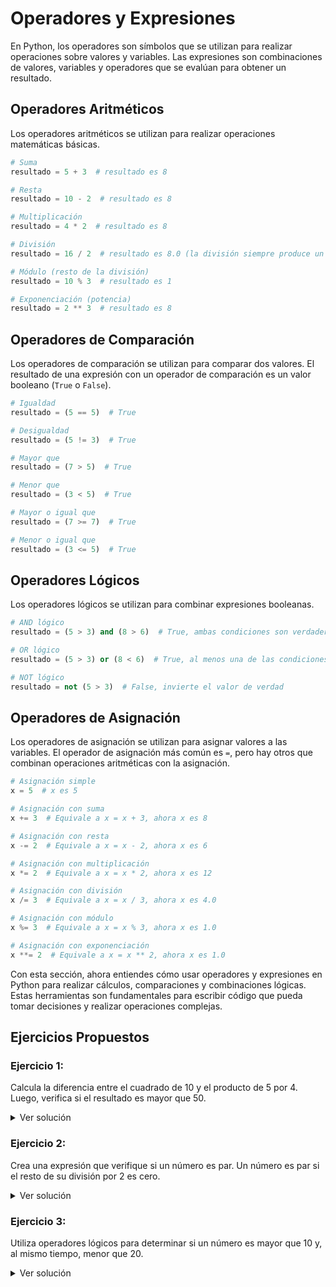 # Operadores y Expresiones

En Python, los operadores son símbolos que se utilizan para realizar operaciones sobre valores y variables. Las expresiones son combinaciones de valores, variables y operadores que se evalúan para obtener un resultado.

## Operadores Aritméticos

Los operadores aritméticos se utilizan para realizar operaciones matemáticas básicas.

```python
# Suma
resultado = 5 + 3  # resultado es 8

# Resta
resultado = 10 - 2  # resultado es 8

# Multiplicación
resultado = 4 * 2  # resultado es 8

# División
resultado = 16 / 2  # resultado es 8.0 (la división siempre produce un flotante)

# Módulo (resto de la división)
resultado = 10 % 3  # resultado es 1

# Exponenciación (potencia)
resultado = 2 ** 3  # resultado es 8
```

## Operadores de Comparación

Los operadores de comparación se utilizan para comparar dos valores. El resultado de una expresión con un operador de comparación es un valor booleano (`True` o `False`).

```python
# Igualdad
resultado = (5 == 5)  # True

# Desigualdad
resultado = (5 != 3)  # True

# Mayor que
resultado = (7 > 5)  # True

# Menor que
resultado = (3 < 5)  # True

# Mayor o igual que
resultado = (7 >= 7)  # True

# Menor o igual que
resultado = (3 <= 5)  # True
```

## Operadores Lógicos

Los operadores lógicos se utilizan para combinar expresiones booleanas.

```python
# AND lógico
resultado = (5 > 3) and (8 > 6)  # True, ambas condiciones son verdaderas

# OR lógico
resultado = (5 > 3) or (8 < 6)  # True, al menos una de las condiciones es verdadera

# NOT lógico
resultado = not (5 > 3)  # False, invierte el valor de verdad
```

## Operadores de Asignación

Los operadores de asignación se utilizan para asignar valores a las variables. El operador de asignación más común es `=`, pero hay otros que combinan operaciones aritméticas con la asignación.

```python
# Asignación simple
x = 5  # x es 5

# Asignación con suma
x += 3  # Equivale a x = x + 3, ahora x es 8

# Asignación con resta
x -= 2  # Equivale a x = x - 2, ahora x es 6

# Asignación con multiplicación
x *= 2  # Equivale a x = x * 2, ahora x es 12

# Asignación con división
x /= 3  # Equivale a x = x / 3, ahora x es 4.0

# Asignación con módulo
x %= 3  # Equivale a x = x % 3, ahora x es 1.0

# Asignación con exponenciación
x **= 2  # Equivale a x = x ** 2, ahora x es 1.0
```

Con esta sección, ahora entiendes cómo usar operadores y expresiones en Python para realizar cálculos, comparaciones y combinaciones lógicas. Estas herramientas son fundamentales para escribir código que pueda tomar decisiones y realizar operaciones complejas.

## Ejercicios Propuestos

### **Ejercicio 1**:

Calcula la diferencia entre el cuadrado de 10 y el producto de 5 por 4. Luego, verifica si el resultado es mayor que 50.

<details> <summary>Ver solución</summary>
```python
print(f"((10 ** 2) - 5*4) = {((10 ** 2) - 5*4)}, por lo tanto, la afirmacion 'la diferencia entre el cuadrado de 10 y el producto de 5 por 4' es: {((10 ** 2) - 5*4) > 50}")
```
</details>

### **Ejercicio 2**:

Crea una expresión que verifique si un número es par. Un número es par si el resto de su división por 2 es cero.

<details> <summary>Ver solución</summary>
```python
num = int(input("Digite su numero: "))
print("El numero es par: ", num % 2 == 0)
```
</details>

### **Ejercicio 3**:

Utiliza operadores lógicos para determinar si un número es mayor que 10 y, al mismo tiempo, menor que 20.

<details> <summary>Ver solución</summary>
```python
num = int(input("Digite un numero: "))
print("El numero esta entre 10 y 20:",num > 10 and num < 20)
```
</details>
